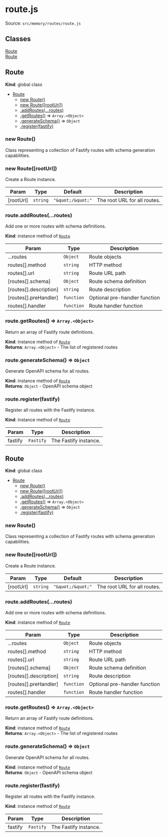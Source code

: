 # route.js

Source: `src/memory/routes/route.js`

## Classes

<dl>
<dt><a href="#Route">Route</a></dt>
<dd></dd>
<dt><a href="#Route">Route</a></dt>
<dd></dd>
</dl>

<a name="Route"></a>

## Route

**Kind**: global class

- [Route](#Route)
  - [new Route()](#new_Route_new)
  - [new Route([rootUrl])](#new_Route_new)
  - [.addRoutes(...routes)](#Route+addRoutes)
  - [.getRoutes()](#Route+getRoutes) ⇒ <code>Array.&lt;Object&gt;</code>
  - [.generateSchema()](#Route+generateSchema) ⇒ <code>Object</code>
  - [.register(fastify)](#Route+register)

<a name="new_Route_new"></a>

### new Route()

Class representing a collection of Fastify routes with schema generation capabilities.

<a name="new_Route_new"></a>

### new Route([rootUrl])

Create a Route instance.

| Param     | Type                | Default                                  | Description                  |
| --------- | ------------------- | ---------------------------------------- | ---------------------------- |
| [rootUrl] | <code>string</code> | <code>&quot;\&quot;/\&quot;&quot;</code> | The root URL for all routes. |

<a name="Route+addRoutes"></a>

### route.addRoutes(...routes)

Add one or more routes with schema definitions.

**Kind**: instance method of [<code>Route</code>](#Route)

| Param                  | Type                  | Description                   |
| ---------------------- | --------------------- | ----------------------------- |
| ...routes              | <code>Object</code>   | Route objects                 |
| routes[].method        | <code>string</code>   | HTTP method                   |
| routes[].url           | <code>string</code>   | Route URL path                |
| [routes[].schema]      | <code>Object</code>   | Route schema definition       |
| [routes[].description] | <code>string</code>   | Route description             |
| [routes[].preHandler]  | <code>function</code> | Optional pre-handler function |
| routes[].handler       | <code>function</code> | Route handler function        |

<a name="Route+getRoutes"></a>

### route.getRoutes() ⇒ <code>Array.&lt;Object&gt;</code>

Return an array of Fastify route definitions.

**Kind**: instance method of [<code>Route</code>](#Route)  
**Returns**: <code>Array.&lt;Object&gt;</code> - The list of registered routes  
<a name="Route+generateSchema"></a>

### route.generateSchema() ⇒ <code>Object</code>

Generate OpenAPI schema for all routes.

**Kind**: instance method of [<code>Route</code>](#Route)  
**Returns**: <code>Object</code> - OpenAPI schema object  
<a name="Route+register"></a>

### route.register(fastify)

Register all routes with the Fastify instance.

**Kind**: instance method of [<code>Route</code>](#Route)

| Param   | Type                 | Description           |
| ------- | -------------------- | --------------------- |
| fastify | <code>Fastify</code> | The Fastify instance. |

<a name="Route"></a>

## Route

**Kind**: global class

- [Route](#Route)
  - [new Route()](#new_Route_new)
  - [new Route([rootUrl])](#new_Route_new)
  - [.addRoutes(...routes)](#Route+addRoutes)
  - [.getRoutes()](#Route+getRoutes) ⇒ <code>Array.&lt;Object&gt;</code>
  - [.generateSchema()](#Route+generateSchema) ⇒ <code>Object</code>
  - [.register(fastify)](#Route+register)

<a name="new_Route_new"></a>

### new Route()

Class representing a collection of Fastify routes with schema generation capabilities.

<a name="new_Route_new"></a>

### new Route([rootUrl])

Create a Route instance.

| Param     | Type                | Default                                  | Description                  |
| --------- | ------------------- | ---------------------------------------- | ---------------------------- |
| [rootUrl] | <code>string</code> | <code>&quot;\&quot;/\&quot;&quot;</code> | The root URL for all routes. |

<a name="Route+addRoutes"></a>

### route.addRoutes(...routes)

Add one or more routes with schema definitions.

**Kind**: instance method of [<code>Route</code>](#Route)

| Param                  | Type                  | Description                   |
| ---------------------- | --------------------- | ----------------------------- |
| ...routes              | <code>Object</code>   | Route objects                 |
| routes[].method        | <code>string</code>   | HTTP method                   |
| routes[].url           | <code>string</code>   | Route URL path                |
| [routes[].schema]      | <code>Object</code>   | Route schema definition       |
| [routes[].description] | <code>string</code>   | Route description             |
| [routes[].preHandler]  | <code>function</code> | Optional pre-handler function |
| routes[].handler       | <code>function</code> | Route handler function        |

<a name="Route+getRoutes"></a>

### route.getRoutes() ⇒ <code>Array.&lt;Object&gt;</code>

Return an array of Fastify route definitions.

**Kind**: instance method of [<code>Route</code>](#Route)  
**Returns**: <code>Array.&lt;Object&gt;</code> - The list of registered routes  
<a name="Route+generateSchema"></a>

### route.generateSchema() ⇒ <code>Object</code>

Generate OpenAPI schema for all routes.

**Kind**: instance method of [<code>Route</code>](#Route)  
**Returns**: <code>Object</code> - OpenAPI schema object  
<a name="Route+register"></a>

### route.register(fastify)

Register all routes with the Fastify instance.

**Kind**: instance method of [<code>Route</code>](#Route)

| Param   | Type                 | Description           |
| ------- | -------------------- | --------------------- |
| fastify | <code>Fastify</code> | The Fastify instance. |

